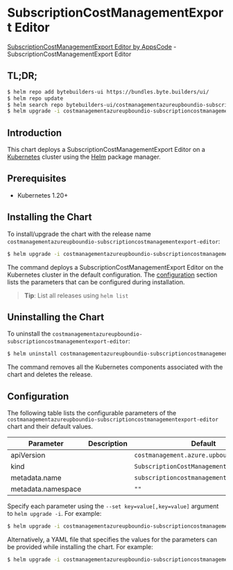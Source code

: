 # SubscriptionCostManagementExport Editor

[SubscriptionCostManagementExport Editor by AppsCode](https://byte.builders) - SubscriptionCostManagementExport Editor

## TL;DR;

```bash
$ helm repo add bytebuilders-ui https://bundles.byte.builders/ui/
$ helm repo update
$ helm search repo bytebuilders-ui/costmanagementazureupboundio-subscriptioncostmanagementexport-editor --version=v0.4.18
$ helm upgrade -i costmanagementazureupboundio-subscriptioncostmanagementexport-editor bytebuilders-ui/costmanagementazureupboundio-subscriptioncostmanagementexport-editor -n default --create-namespace --version=v0.4.18
```

## Introduction

This chart deploys a SubscriptionCostManagementExport Editor on a [Kubernetes](http://kubernetes.io) cluster using the [Helm](https://helm.sh) package manager.

## Prerequisites

- Kubernetes 1.20+

## Installing the Chart

To install/upgrade the chart with the release name `costmanagementazureupboundio-subscriptioncostmanagementexport-editor`:

```bash
$ helm upgrade -i costmanagementazureupboundio-subscriptioncostmanagementexport-editor bytebuilders-ui/costmanagementazureupboundio-subscriptioncostmanagementexport-editor -n default --create-namespace --version=v0.4.18
```

The command deploys a SubscriptionCostManagementExport Editor on the Kubernetes cluster in the default configuration. The [configuration](#configuration) section lists the parameters that can be configured during installation.

> **Tip**: List all releases using `helm list`

## Uninstalling the Chart

To uninstall the `costmanagementazureupboundio-subscriptioncostmanagementexport-editor`:

```bash
$ helm uninstall costmanagementazureupboundio-subscriptioncostmanagementexport-editor -n default
```

The command removes all the Kubernetes components associated with the chart and deletes the release.

## Configuration

The following table lists the configurable parameters of the `costmanagementazureupboundio-subscriptioncostmanagementexport-editor` chart and their default values.

|     Parameter      | Description |                       Default                        |
|--------------------|-------------|------------------------------------------------------|
| apiVersion         |             | <code>costmanagement.azure.upbound.io/v1beta1</code> |
| kind               |             | <code>SubscriptionCostManagementExport</code>        |
| metadata.name      |             | <code>subscriptioncostmanagementexport</code>        |
| metadata.namespace |             | <code>""</code>                                      |


Specify each parameter using the `--set key=value[,key=value]` argument to `helm upgrade -i`. For example:

```bash
$ helm upgrade -i costmanagementazureupboundio-subscriptioncostmanagementexport-editor bytebuilders-ui/costmanagementazureupboundio-subscriptioncostmanagementexport-editor -n default --create-namespace --version=v0.4.18 --set apiVersion=costmanagement.azure.upbound.io/v1beta1
```

Alternatively, a YAML file that specifies the values for the parameters can be provided while
installing the chart. For example:

```bash
$ helm upgrade -i costmanagementazureupboundio-subscriptioncostmanagementexport-editor bytebuilders-ui/costmanagementazureupboundio-subscriptioncostmanagementexport-editor -n default --create-namespace --version=v0.4.18 --values values.yaml
```

